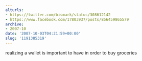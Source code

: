 ```yaml
---
alturls:
- https://twitter.com/bismark/status/308612142
- https://www.facebook.com/17803937/posts/856459865579
archive:
- 2007-10
date: '2007-10-03T04:21:59+00:00'
slug: '1191385319'
---
```


realizing a wallet is important to have in order to buy groceries

